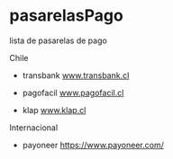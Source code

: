 # pasarelasPago
lista de pasarelas de pago

Chile

- transbank www.transbank.cl

- pagofacil www.pagofacil.cl

- klap www.klap.cl

Internacional

- payoneer https://www.payoneer.com/
